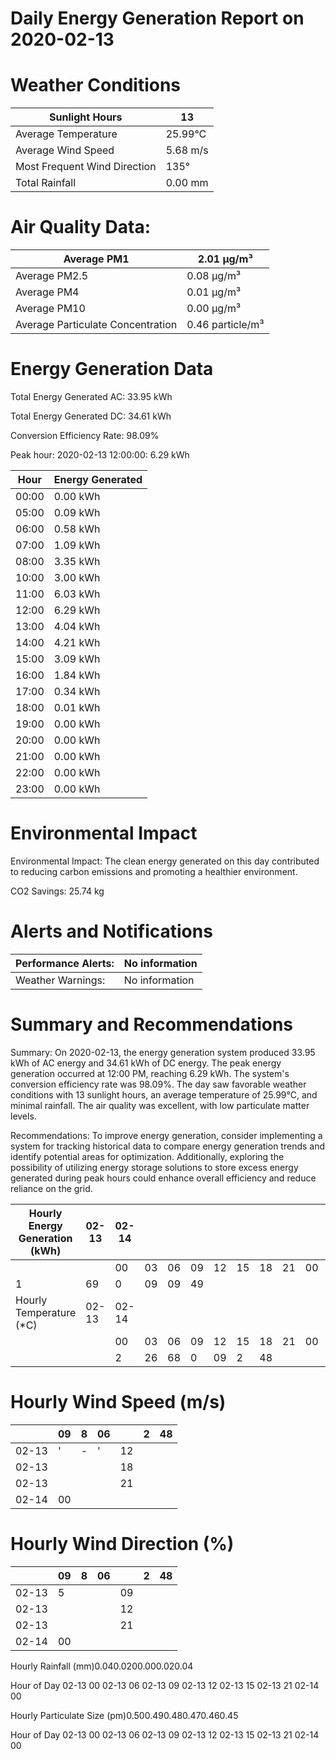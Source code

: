 # Daily Energy Generation Report on 2020-02-13

# Weather Conditions

|Sunlight Hours|13|
|---|---|
|Average Temperature|25.99°C|
|Average Wind Speed|5.68 m/s|
|Most Frequent Wind Direction|135°|
|Total Rainfall|0.00 mm|

# Air Quality Data:

|Average PM1|2.01 μg/m³|
|---|---|
|Average PM2.5|0.08 μg/m³|
|Average PM4|0.01 μg/m³|
|Average PM10|0.00 μg/m³|
|Average Particulate Concentration|0.46 particle/m³|

# Energy Generation Data

Total Energy Generated AC: 33.95 kWh

Total Energy Generated DC: 34.61 kWh

Conversion Efficiency Rate: 98.09%

Peak hour: 2020-02-13 12:00:00: 6.29 kWh

|Hour|Energy Generated|
|---|---|
|00:00|0.00 kWh|
|05:00|0.09 kWh|
|06:00|0.58 kWh|
|07:00|1.09 kWh|
|08:00|3.35 kWh|
|10:00|3.00 kWh|
|11:00|6.03 kWh|
|12:00|6.29 kWh|
|13:00|4.04 kWh|
|14:00|4.21 kWh|
|15:00|3.09 kWh|
|16:00|1.84 kWh|
|17:00|0.34 kWh|
|18:00|0.01 kWh|
|19:00|0.00 kWh|
|20:00|0.00 kWh|
|21:00|0.00 kWh|
|22:00|0.00 kWh|
|23:00|0.00 kWh|

# Environmental Impact

Environmental Impact: The clean energy generated on this day contributed to reducing carbon emissions and promoting a healthier environment.

CO2 Savings:
25.74 kg

# Alerts and Notifications

|Performance Alerts:|No information|
|---|---|
|Weather Warnings:|No information|

# Summary and Recommendations

Summary: On 2020-02-13, the energy generation system produced 33.95 kWh of AC energy and 34.61 kWh of DC energy. The peak energy generation occurred at 12:00 PM, reaching 6.29 kWh. The system's conversion efficiency rate was 98.09%. The day saw favorable weather conditions with 13 sunlight hours, an average temperature of 25.99°C, and minimal rainfall. The air quality was excellent, with low particulate matter levels.

Recommendations: To improve energy generation, consider implementing a system for tracking historical data to compare energy generation trends and identify potential areas for optimization. Additionally, exploring the possibility of utilizing energy storage solutions to store excess energy generated during peak hours could enhance overall efficiency and reduce reliance on the grid.

|Hourly Energy Generation (kWh)|02-13|02-14| | | | | | | | | | |
|---|---|---|---|---|---|---|---|---|---|---|---|---|
| | |00|03|06|09|12|15|18|21|00| | |
|1|69|0|09|09|49| | | | | | | |
|Hourly Temperature (*C)|02-13|02-14| | | | | | | | | | |
| | |00|03|06|09|12|15|18|21|00| | |
| | |2|26|68|0|09|2|48| | | | |

# Hourly Wind Speed (m/s)

| |09|8|06| |2|48|
|---|---|---|---|---|---|---|
|02-13|'|-|'|12| | |
|02-13| | | |18| | |
|02-13| | | |21| | |
|02-14|00| | | | | |

# Hourly Wind Direction (%)

| |09|8|06| |2|48|
|---|---|---|---|---|---|---|
|02-13|5| | |09| | |
|02-13| | | |12| | |
|02-13| | | |21| | |
|02-14|00| | | | | |

Hourly Rainfall (mm)0.040.0200.000.020.04

Hour of Day
02-13 00
02-13 06
02-13 09
02-13 12
02-13 15
02-13 21
02-14 00

Hourly Particulate Size (pm)0.500.490.480.470.460.45

Hour of Day
02-13 00
02-13 06
02-13 09
02-13 12
02-13 15
02-13 21
02-14 00